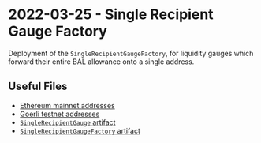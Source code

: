 # 2022-03-25 - Single Recipient Gauge Factory

Deployment of the `SingleRecipientGaugeFactory`, for liquidity gauges which forward their entire BAL allowance onto a single address.


## Useful Files

- [Ethereum mainnet addresses](./output/mainnet.json)
- [Goerli testnet addresses](./output/goerli.json)
- [`SingleRecipientGauge` artifact](./artifact/SingleRecipientGauge.json)
- [`SingleRecipientGaugeFactory` artifact](./artifact/SingleRecipientGaugeFactory.json)
